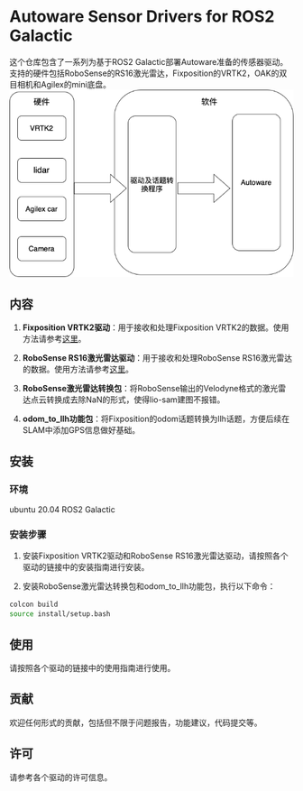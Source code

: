 # Autoware Sensor Drivers for ROS2 Galactic

这个仓库包含了一系列为基于ROS2 Galactic部署Autoware准备的传感器驱动。支持的硬件包括RoboSense的RS16激光雷达，Fixposition的VRTK2，OAK的双目相机和Agilex的mini底盘。
![Example Image](image/未命名绘图.drawio-2.png)

## 内容

1. **Fixposition VRTK2驱动**：用于接收和处理Fixposition VRTK2的数据。使用方法请参考[这里](https://github.com/fixposition/fixposition_driver)。

2. **RoboSense RS16激光雷达驱动**：用于接收和处理RoboSense RS16激光雷达的数据。使用方法请参考[这里](https://github.com/RoboSense-LiDAR/rslidar_sdk)。

3. **RoboSense激光雷达转换包**：将RoboSense输出的Velodyne格式的激光雷达点云转换成去除NaN的形式，使得lio-sam建图不报错。

4. **odom_to_llh功能包**：将Fixposition的odom话题转换为llh话题，方便后续在SLAM中添加GPS信息做好基础。

## 安装

### 环境

ubuntu 20.04
ROS2 Galactic

### 安装步骤

1. 安装Fixposition VRTK2驱动和RoboSense RS16激光雷达驱动，请按照各个驱动的链接中的安装指南进行安装。

2. 安装RoboSense激光雷达转换包和odom_to_llh功能包，执行以下命令：

```bash
colcon build
source install/setup.bash
```

## 使用

请按照各个驱动的链接中的使用指南进行使用。

## 贡献

欢迎任何形式的贡献，包括但不限于问题报告，功能建议，代码提交等。

## 许可

请参考各个驱动的许可信息。
